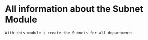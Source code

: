 # All information about the Subnet Module
    With this module i create the Subnets for all departments
